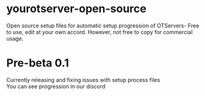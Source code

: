 # yourotserver-open-source
Open source setup files for automatic setup progression of OTServers-
Free to use, edit at your own accord. However, not free to copy for commercial usage.

# Pre-beta 0.1
Currently releasing and fixing issues with setup process files<br>
You can see progression in our discord
